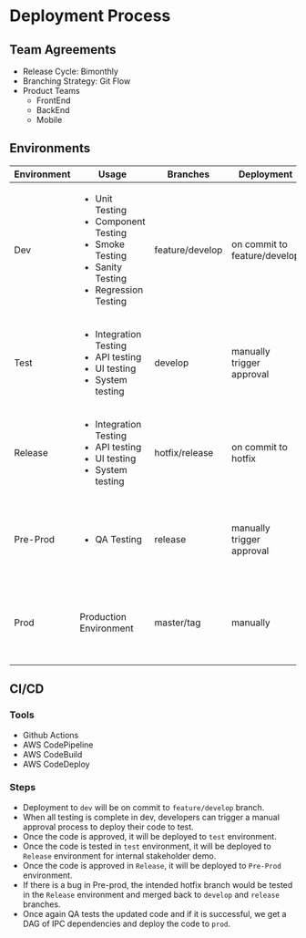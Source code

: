 # Deployment Process

## Team Agreements

- Release Cycle: Bimonthly
- Branching Strategy: Git Flow
- Product Teams
  - FrontEnd
  - BackEnd
  - Mobile

## Environments

| Environment | Usage                                                                                                                            | Branches        | Deployment                   | Notes                                                                     |
|-------------|----------------------------------------------------------------------------------------------------------------------------------|-----------------|------------------------------|---------------------------------------------------------------------------|
| Dev         | <ul><li>Unit Testing</li><li>Component Testing</li><li>Smoke Testing</li><li>Sanity Testing</li><li>Regression Testing</li></ul> | feature/develop | on commit to feature/develop | Might be down,<br>Stakeholders: developers                                |
| Test        | <ul><li>Integration Testing</li><li>API testing</li><li>UI testing</li><li>System testing</li></ul>                              | develop         | manually trigger approval    | Might be down, but calculate downtime<br>Stakeholders: SRE and developers |
| Release     | <ul><li>Integration Testing</li><li>API testing</li><li>UI testing</li><li>System testing</li></ul>                              | hotfix/release  | on commit to hotfix          | Raise "Critical" ticket if down;<br>Stakeholders: SRE and developers      |
| Pre-Prod    | <ul><li>QA Testing</ul>                                                                                                          | release         | manually trigger approval    | Raise "Critical" ticket if down;<br>Stakeholders: SRE, QA and developers  |
| Prod        | Production Environment                                                                                                           | master/tag      | manually                     | Raise "Critical" ticket if down;<br>Stakeholders: SRE, QA and developers  |

## CI/CD

### Tools

- Github Actions
- AWS CodePipeline
- AWS CodeBuild
- AWS CodeDeploy

### Steps

- Deployment to `dev` will be on commit to `feature/develop` branch.
- When all testing is complete in dev, developers can trigger a manual approval process to deploy their code to test.
- Once the code is approved, it will be deployed to `test` environment.
- Once the code is tested in `test` environment, it will be deployed to `Release` environment for internal stakeholder demo.
- Once the code is approved in `Release`, it will be deployed to `Pre-Prod` environment.
- If there is a bug in Pre-prod, the intended hotfix branch would be tested in the `Release` environment and merged back to `develop` and `release` branches.
- Once again QA tests the updated code and if it is successful, we get a DAG of IPC dependencies and deploy the code to `prod`.
